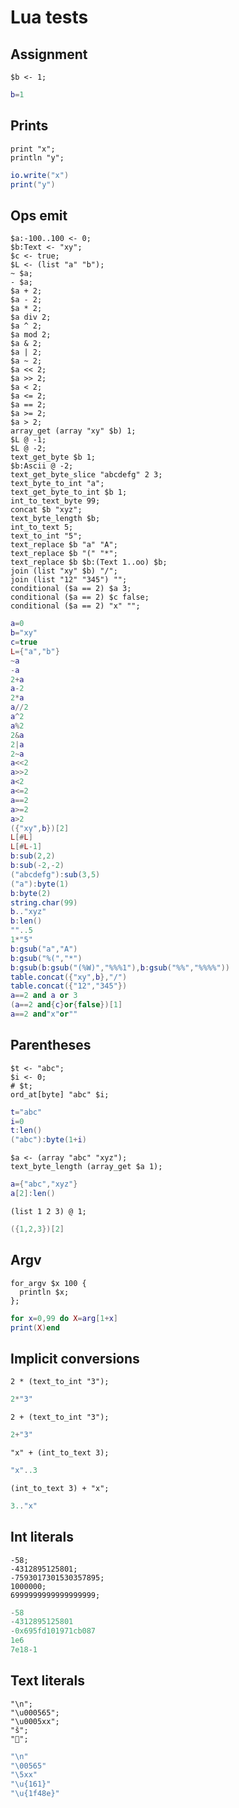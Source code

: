 # Lua tests

## Assignment

```polygolf
$b <- 1;
```

```lua
b=1
```

## Prints

```polygolf
print "x";
println "y";
```

```lua nogolf
io.write("x")
print("y")
```

## Ops emit

```polygolf
$a:-100..100 <- 0;
$b:Text <- "xy";
$c <- true;
$L <- (list "a" "b");
~ $a;
- $a;
$a + 2;
$a - 2;
$a * 2;
$a div 2;
$a ^ 2;
$a mod 2;
$a & 2;
$a | 2;
$a ~ 2;
$a << 2;
$a >> 2;
$a < 2;
$a <= 2;
$a == 2;
$a >= 2;
$a > 2;
array_get (array "xy" $b) 1;
$L @ -1;
$L @ -2;
text_get_byte $b 1;
$b:Ascii @ -2;
text_get_byte_slice "abcdefg" 2 3;
text_byte_to_int "a";
text_get_byte_to_int $b 1;
int_to_text_byte 99;
concat $b "xyz";
text_byte_length $b;
int_to_text 5;
text_to_int "5";
text_replace $b "a" "A";
text_replace $b "(" "*";
text_replace $b $b:(Text 1..oo) $b;
join (list "xy" $b) "/";
join (list "12" "345") "";
conditional ($a == 2) $a 3;
conditional ($a == 2) $c false;
conditional ($a == 2) "x" "";
```

```lua nogolf
a=0
b="xy"
c=true
L={"a","b"}
~a
-a
2+a
a-2
2*a
a//2
a^2
a%2
2&a
2|a
2~a
a<<2
a>>2
a<2
a<=2
a==2
a>=2
a>2
({"xy",b})[2]
L[#L]
L[#L-1]
b:sub(2,2)
b:sub(-2,-2)
("abcdefg"):sub(3,5)
("a"):byte(1)
b:byte(2)
string.char(99)
b.."xyz"
b:len()
""..5
1*"5"
b:gsub("a","A")
b:gsub("%(","*")
b:gsub(b:gsub("(%W)","%%%1"),b:gsub("%%","%%%%"))
table.concat({"xy",b},"/")
table.concat({"12","345"})
a==2 and a or 3
(a==2 and{c}or{false})[1]
a==2 and"x"or""
```

## Parentheses

```polygolf
$t <- "abc";
$i <- 0;
# $t;
ord_at[byte] "abc" $i;
```

```lua nogolf
t="abc"
i=0
t:len()
("abc"):byte(1+i)
```

```polygolf
$a <- (array "abc" "xyz");
text_byte_length (array_get $a 1);
```

```lua nogolf
a={"abc","xyz"}
a[2]:len()
```

```polygolf
(list 1 2 3) @ 1;
```

```lua
({1,2,3})[2]
```

## Argv

```polygolf
for_argv $x 100 {
  println $x;
};
```

```lua nogolf
for x=0,99 do X=arg[1+x]
print(X)end
```

## Implicit conversions

```polygolf
2 * (text_to_int "3");
```

```lua
2*"3"
```

```polygolf
2 + (text_to_int "3");
```

```lua
2+"3"
```

```polygolf
"x" + (int_to_text 3);
```

```lua
"x"..3
```

```polygolf
(int_to_text 3) + "x";
```

```lua
3.."x"
```

## Int literals

```polygolf
-58;
-4312895125801;
-7593017301530357895;
1000000;
6999999999999999999;
```

```lua
-58
-4312895125801
-0x695fd101971cb087
1e6
7e18-1
```

## Text literals

```polygolf
"\n";
"\u000565";
"\u0005xx";
"š";
"💎";
```

```lua nogolf 32..127
"\n"
"\00565"
"\5xx"
"\u{161}"
"\u{1f48e}"
```
